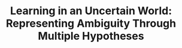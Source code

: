 ---
title: "Learning in an Uncertain World: Representing Ambiguity Through Multiple Hypotheses"
collection: publications
permalink: /publication/2017-rupprecht2017learning
year: 2017
venue: 'Proceedings of the IEEE International Conference on Computer Vision'
authors: 'Rupprecht, Christian and Laina, Iro and DiPietro, Robert and Baust, Maximilian and Tombari, Federico and Navab, Nassir and Hager, Gregory D'
paperurl: 'http://openaccess.thecvf.com/content_ICCV_2017/papers/Rupprecht_Learning_in_an_ICCV_2017_paper.pdf'
bibtex: "@inproceedings{rupprecht2017learning,\n    author = \"Rupprecht, Christian and Laina, Iro and DiPietro, Robert and Baust, Maximilian and Tombari, Federico and Navab, Nassir and Hager, Gregory D\",\n    title = \"Learning in an Uncertain World: Representing Ambiguity Through Multiple Hypotheses\",\n    booktitle = \"Proceedings of the IEEE International Conference on Computer Vision\",\n    pages = \"3591--3600\",\n    year = \"2017\"\n}\n"
---